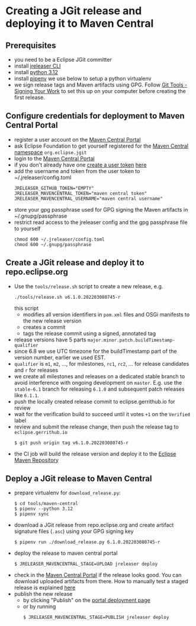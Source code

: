 # Creating a JGit release and deploying it to Maven Central

## Prerequisites

- you need to be a Eclipse JGit committer
- install [jreleaser CLI](https://jreleaser.org/guide/latest/install.html)
- install [python 3.12](https://www.python.org/)
- install [pipenv](https://pipenv.pypa.io/en/latest/installation.html) we use below to setup a python virtualenv
- we sign release tags and Maven artifacts using GPG.
  Follow [Git Tools - Signing Your Work](https://git-scm.com/book/en/v2/Git-Tools-Signing-Your-Work)
  to set this up on your computer before creating the first release.

## Configure credentials for deployment to Maven Central Portal

- register a user account on the [Maven Central Portal](https://central.sonatype.com/)
- ask Eclipse Foundation to get yourself registered for the
  [Maven Central namespace](https://central.sonatype.org/register/namespace/) `org.eclipse.jgit`
- login to the [Maven Central Portal](https://central.sonatype.com/)
- if you don't already have one [create a user token](https://central.sonatype.org/publish/generate-portal-token/)
  [here](https://central.sonatype.com/usertoken)
- add the username and token from the user token to ~/.jreleaser/config.toml
  ```
  JRELEASER_GITHUB_TOKEN="EMPTY"
  JRELEASER_MAVENCENTRAL_TOKEN="maven central token"
  JRELEASER_MAVENCENTRAL_USERNAME="maven central username"
  ```
- store your gpg passphrase used for GPG signing the Maven artifacts in ~/.gnupg/passphrase
- restrict read access to the jreleaser config and the gpg passphrase file to yourself
  ```
  chmod 600 ~/.jreleaser/config.toml
  chmod 600 ~/.gnupg/passphrase
  ```

## Create a JGit release and deploy it to repo.eclipse.org

- Use the `tools/release.sh` script to create a new release, e.g.
  ```
  ./tools/release.sh v6.1.0.202203080745-r
  ```
  this script
  - modifies all version identifiers in `pom.xml` files and OSGi manifests to the new release version
  - creates a commit
  - tags the release commit using a signed, annotated tag
- release versions have 5 parts `major.minor.patch.buildTimestamp-qualifier`
- since 6.8 we use UTC timezone for the buildTimestamp part of the version number, earlier we used EST.
- `qualifier` is `m1`, `m2`, ..., for milestones, `rc1`, `rc2`, ... for release candidates and `r` for releases
- we create all milestones and releases on a dedicated stable branch to avoid interference with
  ongoing development on `master`. E.g. use the `stable-6.1` branch for releasing `6.1.0` and
  subsequent patch releases like `6.1.1`.
- push the locally created release commit to eclipse.gerrithub.io for review
- wait for the verification build to succeed until it votes `+1` on the `Verified` label
- review and submit the release change, then push the release tag to `eclipse.gerrithub.io`
  ```
  $ git push origin tag v6.1.0.202203080745-r
  ```
- the CI job will build the release version and deploy it to the
  [Eclipse Maven Repository](https://repo.eclipse.org/content/groups/releases/org/eclipse/jgit/)

## Deploy a JGit release to Maven Central

- prepare virtualenv for `download_release.py`:
  ```
  $ cd tools/maven-central
  $ pipenv --python 3.12
  $ pipenv sync
  ```
- download a JGit release from repo.eclipse.org and create artifact signature files (`.asc`)
  using your GPG signing key
  ```
  $ pipenv run ./download_release.py 6.1.0.202203080745-r
  ```
- deploy the release to maven central portal
  ```
  $ JRELEASER_MAVENCENTRAL_STAGE=UPLOAD jreleaser deploy
  ```
- check in the [Maven Central Portal](https://central.sonatype.com/publishing/deployments)
  if the release looks good. You can download uploaded artifacts from there.
  How to manually test a staged release is explained
  [here](https://central.sonatype.org/publish/publish-portal-api/#manually-testing-a-deployment-bundle)
- publish the new release
  - by clicking "Publish" on the [portal deployment page](https://central.sonatype.com/publishing/deployments)
  - or by running
    ```
    $ JRELEASER_MAVENCENTRAL_STAGE=PUBLISH jreleaser deploy
    ```
